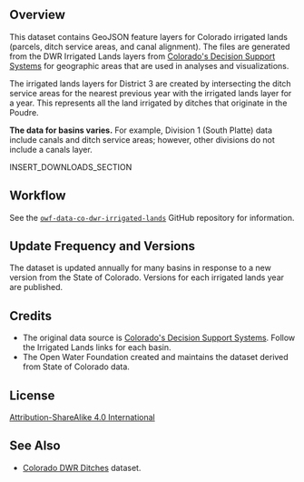## Overview ##

This dataset contains GeoJSON feature layers for Colorado irrigated lands (parcels, ditch service areas, and canal alignment).
The files are generated from the DWR Irrigated Lands layers from
[Colorado's Decision Support Systems](https://cdss.colorado.gov/gis-data/gis-data-by-category)
for geographic areas that are used in analyses and visualizations.

The irrigated lands layers for District 3 are created by intersecting the ditch service areas
for the nearest previous year with the irrigated lands layer for a year.
This represents all the land irrigated by ditches that originate in the Poudre.

**The data for basins varies.**  For example, Division 1 (South Platte) data include canals and ditch service areas;
however, other divisions do not include a canals layer.

INSERT_DOWNLOADS_SECTION

## Workflow ##

See the [`owf-data-co-dwr-irrigated-lands`](https://github.com/OpenWaterFoundation/owf-data-co-dwr-irrigated-lands)
GitHub repository for information.

## Update Frequency and Versions ##

The dataset is updated annually for many basins in response to a new version from the State of Colorado.
Versions for each irrigated lands year are published.

## Credits ##

* The original data source is
  [Colorado's Decision Support Systems](https://cdss.colorado.gov/gis-data/gis-data-by-category).
  Follow the Irrigated Lands links for each basin.
* The Open Water Foundation created and maintains the dataset derived from State of Colorado data.

## License ##

[Attribution-ShareAlike 4.0 International](https://creativecommons.org/licenses/by-sa/4.0/)

## See Also ##

* [Colorado DWR Ditches](https://data.openwaterfoundation.org/state/co/dwr/ditches/) dataset.
